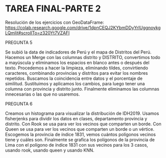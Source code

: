 # TAREA FINAL-PARTE 2

Resolución de los ejercicios con GeoDataFrame: https://colab.research.google.com/drive/1dpnCEQJ2KYbmDDyYrIUggnoykgLQmIjt#scrollTo=z320Yt7VZAFI

PREGUNTA 5

Se subió la data de indicadores de Perú y el mapa de Distritos del Perú. Hacemos un Merge con las columnas distrito y DISTRITO, convertimos todo a mayúscula y eliminamos los espacios en blanco antes o después del texto. Procedemos a hacer la limpieza, eliminando tildes, convirtiendo caracteres, combinando provincias y distritos para evitar los nombres repetidos. Buscamos la coincidencia entre datos y el porcentaje de similitud. Sustituimos y aplicamos los cambios, para luego tener una columna con provincia y distrito junto. Finalmente eliminamos las columnas innecesarias o las que no usaremos.

PREGUNTA 6

Creamos un histograma para visualizar la distribución de IDH2019. Usamos fisherjenks para dividir los datos en clases, departamento provincia y distrito. Con Rook se usa para ver los vecinos que comparten un borde. Con Queen se usa para ver los vecinos que comparten un borde o un vértice. Escogemos la provincia de índice 1831, vemos cuántos polígonos vecinos tiene y cuáles son. Finalmente se grafica los polígonos de la provincia de Lima con el polígono de índice 1831 con sus vecinos para los 3 casos, usando rook, usando queen y usando KNN.


